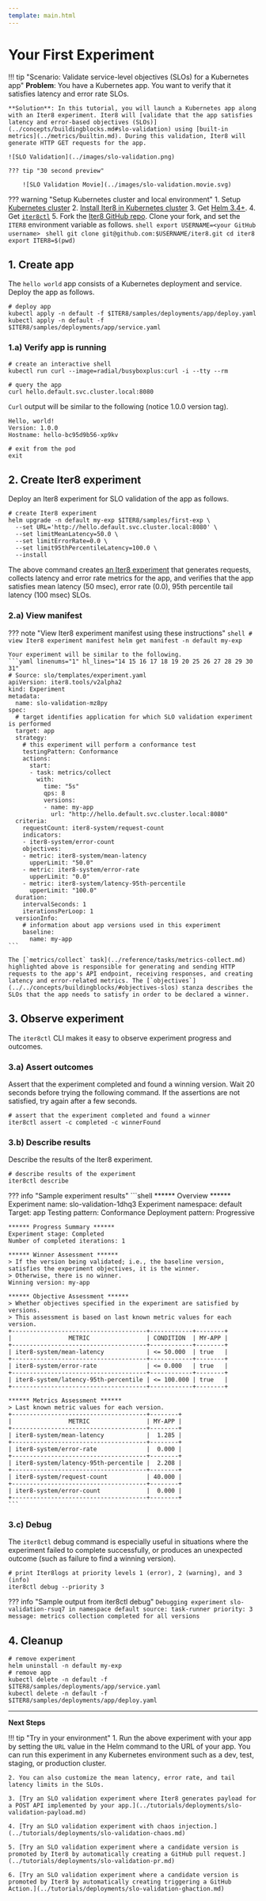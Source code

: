 ```yaml
---
template: main.html
---
```


# Your First Experiment

!!! tip "Scenario: Validate service-level objectives (SLOs) for a Kubernetes app"
    **Problem**: You have a Kubernetes app. You want to verify that it satisfies latency and error rate SLOs.

    **Solution**: In this tutorial, you will launch a Kubernetes app along with an Iter8 experiment. Iter8 will [validate that the app satisfies latency and error-based objectives (SLOs)](../concepts/buildingblocks.md#slo-validation) using [built-in metrics](../metrics/builtin.md). During this validation, Iter8 will generate HTTP GET requests for the app.

    ![SLO Validation](../images/slo-validation.png)

    ??? tip "30 second preview"

        ![SLO Validation Movie](../images/slo-validation.movie.svg)

    
??? warning "Setup Kubernetes cluster and local environment"
    1. Setup [Kubernetes cluster](setup-for-tutorials.md#local-kubernetes-cluster)
    2. [Install Iter8 in Kubernetes cluster](install.md)
    3. Get [Helm 3.4+](https://helm.sh/docs/intro/install/).
    4. Get [`iter8ctl`](install.md#get-iter8ctl)
    5. Fork the [Iter8 GitHub repo](https://github.com/iter8-tools/iter8). Clone your fork, and set the `ITER8` environment variable as follows.
    ```shell
    export USERNAME=<your GitHub username>
    ```
    ```shell
    git clone git@github.com:$USERNAME/iter8.git
    cd iter8
    export ITER8=$(pwd)
    ```

## 1. Create app
The `hello world` app consists of a Kubernetes deployment and service. Deploy the app as follows.

```shell
# deploy app
kubectl apply -n default -f $ITER8/samples/deployments/app/deploy.yaml
kubectl apply -n default -f $ITER8/samples/deployments/app/service.yaml
```

### 1.a) Verify app is running

```shell
# create an interactive shell
kubectl run curl --image=radial/busyboxplus:curl -i --tty --rm
```

```shell
# query the app
curl hello.default.svc.cluster.local:8080
```

`Curl` output will be similar to the following (notice 1.0.0 version tag).
```
Hello, world!
Version: 1.0.0
Hostname: hello-bc95d9b56-xp9kv
```

```shell
# exit from the pod
exit
```

## 2. Create Iter8 experiment
Deploy an Iter8 experiment for SLO validation of the app as follows.
```shell
# create Iter8 experiment
helm upgrade -n default my-exp $ITER8/samples/first-exp \
  --set URL='http://hello.default.svc.cluster.local:8080' \
  --set limitMeanLatency=50.0 \
  --set limitErrorRate=0.0 \
  --set limit95thPercentileLatency=100.0 \
  --install
```

The above command creates [an Iter8 experiment](../concepts/whatisiter8.md#what-is-an-iter8-experiment) that generates requests, collects latency and error rate metrics for the app, and verifies that the app satisfies mean latency (50 msec), error rate (0.0), 95th percentile tail latency (100 msec) SLOs.

### 2.a) View manifest
??? note "View Iter8 experiment manifest using these instructions"
    ```shell
    # view Iter8 experiment manifest
    helm get manifest -n default my-exp
    ```

    Your experiment will be similar to the following.
    ```yaml linenums="1" hl_lines="14 15 16 17 18 19 20 25 26 27 28 29 30 31"
    # Source: slo/templates/experiment.yaml
    apiVersion: iter8.tools/v2alpha2
    kind: Experiment
    metadata:
      name: slo-validation-mz8py
    spec:
      # target identifies application for which SLO validation experiment is performed
      target: app
      strategy:
        # this experiment will perform a conformance test
        testingPattern: Conformance
        actions:
          start:
          - task: metrics/collect
            with:
              time: "5s"
              qps: 8
              versions:
              - name: my-app
                url: "http://hello.default.svc.cluster.local:8080"
      criteria:
        requestCount: iter8-system/request-count
        indicators:
        - iter8-system/error-count
        objectives:
        - metric: iter8-system/mean-latency
          upperLimit: "50.0"
        - metric: iter8-system/error-rate
          upperLimit: "0.0"
        - metric: iter8-system/latency-95th-percentile
          upperLimit: "100.0"
      duration:
        intervalSeconds: 1
        iterationsPerLoop: 1
      versionInfo:
        # information about app versions used in this experiment
        baseline:
          name: my-app
    ```

    The [`metrics/collect` task](../reference/tasks/metrics-collect.md) highlighted above is responsible for generating and sending HTTP requests to the app's API endpoint, receiving responses, and creating latency and error-related metrics. The [`objectives`](../../concepts/buildingblocks/#objectives-slos) stanza describes the SLOs that the app needs to satisfy in order to be declared a winner.

## 3. Observe experiment
The `iter8ctl` CLI makes it easy to observe experiment progress and outcomes.

### 3.a) Assert outcomes
Assert that the experiment completed and found a winning version. Wait 20 seconds before trying the following command. If the assertions are not satisfied, try again after a few seconds.

```shell
# assert that the experiment completed and found a winner
iter8ctl assert -c completed -c winnerFound
```

### 3.b) Describe results
Describe the results of the Iter8 experiment.

```shell
# describe results of the experiment
iter8ctl describe
```

??? info "Sample experiment results"
    ```shell
    ****** Overview ******
    Experiment name: slo-validation-1dhq3
    Experiment namespace: default
    Target: app
    Testing pattern: Conformance
    Deployment pattern: Progressive

    ****** Progress Summary ******
    Experiment stage: Completed
    Number of completed iterations: 1

    ****** Winner Assessment ******
    > If the version being validated; i.e., the baseline version, satisfies the experiment objectives, it is the winner.
    > Otherwise, there is no winner.
    Winning version: my-app

    ****** Objective Assessment ******
    > Whether objectives specified in the experiment are satisfied by versions.
    > This assessment is based on last known metric values for each version.
    +--------------------------------------+------------+--------+
    |                METRIC                | CONDITION  | MY-APP |
    +--------------------------------------+------------+--------+
    | iter8-system/mean-latency            | <= 50.000  | true   |
    +--------------------------------------+------------+--------+
    | iter8-system/error-rate              | <= 0.000   | true   |
    +--------------------------------------+------------+--------+
    | iter8-system/latency-95th-percentile | <= 100.000 | true   |
    +--------------------------------------+------------+--------+

    ****** Metrics Assessment ******
    > Last known metric values for each version.
    +--------------------------------------+--------+
    |                METRIC                | MY-APP |
    +--------------------------------------+--------+
    | iter8-system/mean-latency            |  1.285 |
    +--------------------------------------+--------+
    | iter8-system/error-rate              |  0.000 |
    +--------------------------------------+--------+
    | iter8-system/latency-95th-percentile |  2.208 |
    +--------------------------------------+--------+
    | iter8-system/request-count           | 40.000 |
    +--------------------------------------+--------+
    | iter8-system/error-count             |  0.000 |
    +--------------------------------------+--------+
    ```

### 3.c) Debug
The `iter8ctl` debug command is especially useful in situations where the experiment failed to complete successfully, or produces an unexpected outcome (such as failure to find a winning version).

```shell
# print Iter8logs at priority levels 1 (error), 2 (warning), and 3 (info)
iter8ctl debug --priority 3
```

??? info "Sample output from iter8ctl debug"
    ```
    Debugging experiment slo-validation-rsuq7 in namespace default
    source: task-runner priority: 3 message: metrics collection completed for all versions
    ```

## 4. Cleanup
```shell
# remove experiment
helm uninstall -n default my-exp
# remove app
kubectl delete -n default -f $ITER8/samples/deployments/app/service.yaml
kubectl delete -n default -f $ITER8/samples/deployments/app/deploy.yaml
```
***

**Next Steps**

!!! tip "Try in your environment"
    1. Run the above experiment with your app by setting the `URL` value in the Helm command to the URL of your app. You can run this experiment in any Kubernetes environment such as a dev, test, staging, or production cluster.
    
    2. You can also customize the mean latency, error rate, and tail latency limits in the SLOs.

    3. [Try an SLO validation experiment where Iter8 generates payload for a POST API implemented by your app.](../tutorials/deployments/slo-validation-payload.md)

    4. [Try an SLO validation experiment with chaos injection.](../tutorials/deployments/slo-validation-chaos.md)

    5. [Try an SLO validation experiment where a candidate version is promoted by Iter8 by automatically creating a GitHub pull request.](../tutorials/deployments/slo-validation-pr.md)

    6. [Try an SLO validation experiment where a candidate version is promoted by Iter8 by automatically creating triggering a GitHub Action.](../tutorials/deployments/slo-validation-ghaction.md)
